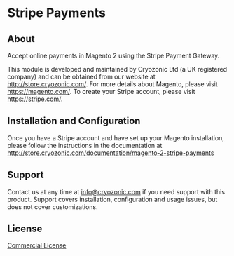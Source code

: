 # Stripe Payments

## About

Accept online payments in Magento 2 using the Stripe Payment Gateway.

This module is developed and maintained by Cryozonic Ltd (a UK registered company) and can be obtained from our website at http://store.cryozonic.com/. For more details about Magento, please visit https://magento.com/. To create your Stripe account, please visit https://stripe.com/.

## Installation and Configuration

Once you have a Stripe account and have set up your Magento installation, please follow the instructions in the documentation at http://store.cryozonic.com/documentation/magento-2-stripe-payments

## Support

Contact us at any time at info@cryozonic.com if you need support with this product. Support covers installation, configuration and usage issues, but does not cover customizations.

## License

[Commercial License](LICENSE.txt)